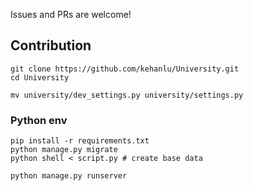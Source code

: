 Issues and PRs are welcome!

## Contribution

```shell
git clone https://github.com/kehanlu/University.git
cd University

mv university/dev_settings.py university/settings.py
```

### Python env

```shell
pip install -r requirements.txt
python manage.py migrate
python shell < script.py # create base data

python manage.py runserver
```
